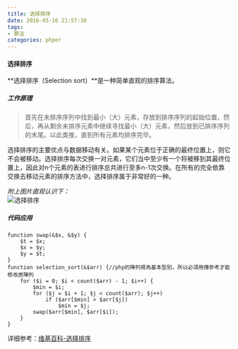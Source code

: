 ```yaml
---
title: 选择排序
date: 2016-05-16 21:57:38
tags: 
- 算法
categories: phper
---
```

#### 选择排序 #####
**选择排序（Selection sort）**是一种简单直观的排序算法。
##### 工作原理 #####
>首先在未排序序列中找到最小（大）元素，存放到排序序列的起始位置，然后，再从剩余未排序元素中继续寻找最小（大）元素，然后放到已排序序列的末尾。以此类推，直到所有元素均排序完毕。

选择排序的主要优点与数据移动有关。如果某个元素位于正确的最终位置上，则它不会被移动。选择排序每次交换一对元素，它们当中至少有一个将被移到其最终位置上，因此对n个元素的表进行排序总共进行至多n-1次交换。在所有的完全依靠交换去移动元素的排序方法中，选择排序属于非常好的一种。   

*附上图片直观认识下：*    
![选择排序](https://upload.wikimedia.org/wikipedia/commons/9/94/Selection-Sort-Animation.gif)   
##### 代码应用 #####
    function swap(&$x, &$y) {
    	$t = $x;
    	$x = $y;
    	$y = $t;
    }
    function selection_sort(&$arr) {//php的陣列視為基本型別，所以必須用傳參考才能修改原陣列
    	for ($i = 0; $i < count($arr) - 1; $i++) {
    		$min = $i;
    		for ($j = $i + 1; $j < count($arr); $j++)
    			if ($arr[$min] > $arr[$j])
    				$min = $j;
    		swap($arr[$min], $arr[$i]);
    	}
    }
详细参考：[维基百科-选择排序](https://www.wikiwand.com/zh/%E9%80%89%E6%8B%A9%E6%8E%92%E5%BA%8F)    

